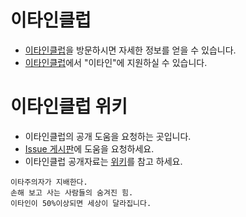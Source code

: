 # 이타인클럽
- [이타인클럽](http://etain.club)을 방문하시면 자세한 정보를 얻을 수 있습니다.
- [이타인클럽](http://etain.club)에서 "이타인"에 지원하실 수 있습니다.

# 이타인클럽 위키
- 이타인클럽의 공개 도움을 요청하는 곳입니다.
- [Issue 게시판](https://github.com/EtainClub/etainclub/issues)에 도움을 요청하세요.
- 이타인클럽 공개자료는 [위키](https://github.com/EtainClub/etainclub/wiki)를 참고 하세요.

```
이타주의자가 지배한다.
손해 보고 사는 사람들의 숨겨진 힘.
이타인이 50%이상되면 세상이 달라집니다.
```
